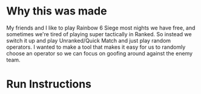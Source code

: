 # Why this was made
My friends and I like to play Rainbow 6 Siege most nights we have free, and sometimes we're tired of playing super tactically in Ranked. So instead we switch it up and play Unranked/Quick Match and just play random operators. I wanted to make a tool that makes it easy for us to randomly choose an operator so we can focus on goofing around against the enemy team.

# Run Instructions
